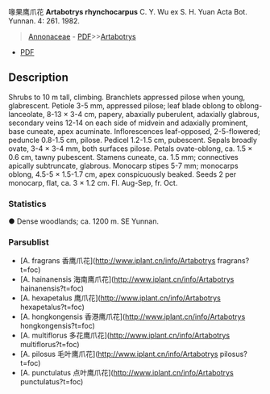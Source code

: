 喙果鹰爪花 **Artabotrys rhynchocarpus** C. Y. Wu ex S. H. Yuan Acta Bot. Yunnan. 4: 261. 1982.

> [Annonaceae](http://www.iplant.cn/info/Annonaceae?t=foc) - [PDF](http://www.iplant.cn/foc/pdf/Annonaceae.pdf)>>[Artabotrys](http://www.iplant.cn/info/Artabotrys?t=foc)
 - [PDF](http://www.iplant.cn/foc/pdf/Artabotrys.pdf)

## Description

Shrubs to 10 m tall, climbing. Branchlets appressed pilose when young, glabrescent. Petiole 3-5 mm, appressed pilose; leaf blade oblong to oblong-lanceolate, 8-13 × 3-4 cm, papery, abaxially puberulent, adaxially glabrous, secondary veins 12-14 on each side of midvein and adaxially prominent, base cuneate, apex acuminate. Inflorescences leaf-opposed, 2-5-flowered; peduncle 0.8-1.5 cm, pilose. Pedicel 1.2-1.5 cm, pubescent. Sepals broadly ovate, 3-4 × 3-4 mm, both surfaces pilose. Petals ovate-oblong, ca. 1.5 × 0.6 cm, tawny pubescent. Stamens cuneate, ca. 1.5 mm; connectives apically subtruncate, glabrous. Monocarp stipes 5-7 mm; monocarps oblong, 4.5-5 × 1.5-1.7 cm, apex conspicuously beaked. Seeds 2 per monocarp, flat, ca. 3 × 1.2 cm. Fl. Aug-Sep, fr. Oct.

### Statistics
● Dense woodlands; ca. 1200 m. SE Yunnan.

### Parsublist

* [A.  fragrans  香鹰爪花](http://www.iplant.cn/info/Artabotrys fragrans?t=foc)
* [A.  hainanensis  海南鹰爪花](http://www.iplant.cn/info/Artabotrys hainanensis?t=foc)
* [A.  hexapetalus  鹰爪花](http://www.iplant.cn/info/Artabotrys hexapetalus?t=foc)
* [A.  hongkongensis  香港鹰爪花](http://www.iplant.cn/info/Artabotrys hongkongensis?t=foc)
* [A.  multiflorus  多花鹰爪花](http://www.iplant.cn/info/Artabotrys multiflorus?t=foc)
* [A.  pilosus  毛叶鹰爪花](http://www.iplant.cn/info/Artabotrys pilosus?t=foc)
* [A.  punctulatus  点叶鹰爪花](http://www.iplant.cn/info/Artabotrys punctulatus?t=foc)
